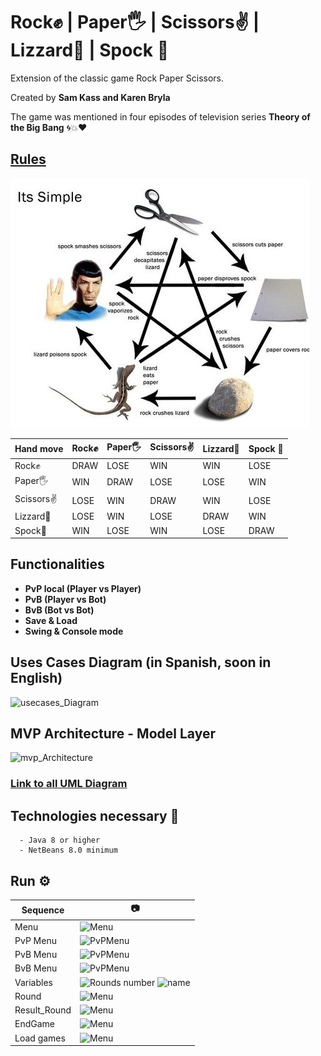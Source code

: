 # Rock✊ | Paper🖐️ | Scissors✌️ | Lizzard🤏 | Spock 🖖
Extension of the classic game Rock Paper Scissors.

Created by **Sam Kass and Karen Bryla** 

The game was mentioned in four episodes of television series **Theory of the Big Bang** 🌀💥♥️

## [Rules](/src/Imagenes/HelpGuide.jpg)

![rules](src/Imagenes/HelpGuide.jpg "Rules of RockPaperScissorsLizardSpock")

| Hand move | Rock✊ | Paper🖐️ | Scissors✌️ | Lizzard🤏 | Spock 🖖|
| --------- | ----   | ----- | -------- | ------- | ----- |
| Rock✊    | DRAW   | LOSE  | WIN | WIN | LOSE |
| Paper🖐️   | WIN    | DRAW  | LOSE | LOSE | WIN |
| Scissors✌️| LOSE   | WIN   | DRAW | WIN | LOSE |
| Lizzard🤏| LOSE   | WIN   | LOSE | DRAW | WIN |
| Spock🖖   | WIN    | LOSE  | WIN | LOSE | DRAW |

## Functionalities

  - **PvP local (Player vs Player)**
  - **PvB (Player vs Bot)**
  - **BvB (Bot vs Bot)**
  - **Save & Load**
  - **Swing & Console mode**
  
## Uses Cases Diagram (in Spanish, soon in English)

![usecases_Diagram](Diseño/imagenes/Diagrama%20de%20Caso%20de%20Uso.png "Use Cases")

## MVP Architecture - Model Layer

![mvp_Architecture](Dise%C3%B1o/imagenes/Diagrama%20de%20Clases-Modelo.png "MVP Architecture")

### [Link to all UML Diagram](/Dise%C3%B1o/imagenes/)

## Technologies necessary 🚀
```
  - Java 8 or higher
  - NetBeans 8.0 minimum
```  
## Run ⚙️
| Sequence | 📷 |
| --------- | ----   | 
| Menu   | ![Menu](Dise%C3%B1o/Wireframe/Menu.png ) | 
| PvP Menu   | ![PvPMenu](Dise%C3%B1o/Wireframe/PvP_Game.png ) | 
| PvB Menu   | ![PvPMenu](Dise%C3%B1o/Wireframe/PvB_Game.png ) | 
| BvB Menu   | ![PvPMenu](Dise%C3%B1o/Wireframe/BvB_Game.png ) | 
| Variables   | ![Rounds number](Dise%C3%B1o/Wireframe/variables.png ) ![name](Dise%C3%B1o/Wireframe/variables_name_p1.png )| 
| Round   | ![Menu](Dise%C3%B1o/Wireframe/round.png ) | 
| Result_Round   | ![Menu](Dise%C3%B1o/Wireframe/round_result.png ) | 
| EndGame   | ![Menu](Dise%C3%B1o/Wireframe/endGame.png ) | 
| Load games   | ![Menu](Dise%C3%B1o/Wireframe/Load%20Game.png ) | 






